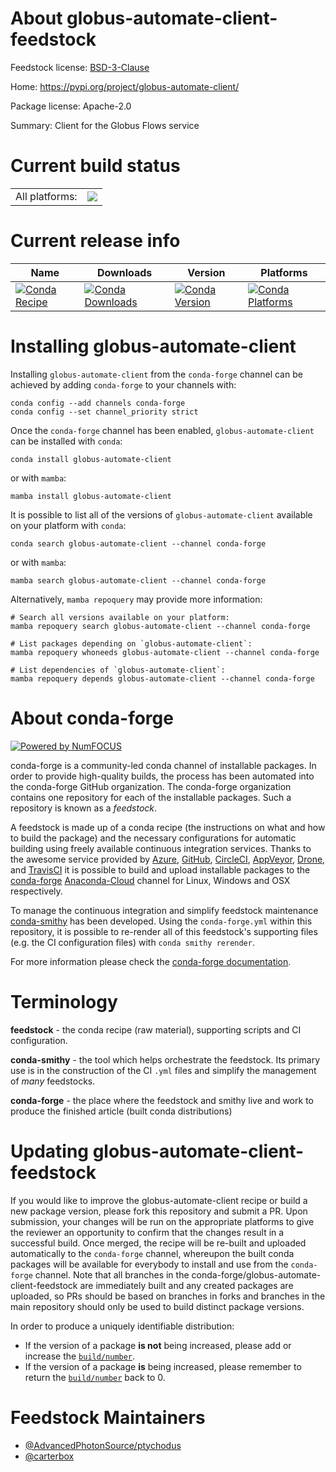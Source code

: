About globus-automate-client-feedstock
======================================

Feedstock license: [BSD-3-Clause](https://github.com/conda-forge/globus-automate-client-feedstock/blob/main/LICENSE.txt)

Home: https://pypi.org/project/globus-automate-client/

Package license: Apache-2.0

Summary: Client for the Globus Flows service

Current build status
====================


<table><tr><td>All platforms:</td>
    <td>
      <a href="https://dev.azure.com/conda-forge/feedstock-builds/_build/latest?definitionId=18194&branchName=main">
        <img src="https://dev.azure.com/conda-forge/feedstock-builds/_apis/build/status/globus-automate-client-feedstock?branchName=main">
      </a>
    </td>
  </tr>
</table>

Current release info
====================

| Name | Downloads | Version | Platforms |
| --- | --- | --- | --- |
| [![Conda Recipe](https://img.shields.io/badge/recipe-globus--automate--client-green.svg)](https://anaconda.org/conda-forge/globus-automate-client) | [![Conda Downloads](https://img.shields.io/conda/dn/conda-forge/globus-automate-client.svg)](https://anaconda.org/conda-forge/globus-automate-client) | [![Conda Version](https://img.shields.io/conda/vn/conda-forge/globus-automate-client.svg)](https://anaconda.org/conda-forge/globus-automate-client) | [![Conda Platforms](https://img.shields.io/conda/pn/conda-forge/globus-automate-client.svg)](https://anaconda.org/conda-forge/globus-automate-client) |

Installing globus-automate-client
=================================

Installing `globus-automate-client` from the `conda-forge` channel can be achieved by adding `conda-forge` to your channels with:

```
conda config --add channels conda-forge
conda config --set channel_priority strict
```

Once the `conda-forge` channel has been enabled, `globus-automate-client` can be installed with `conda`:

```
conda install globus-automate-client
```

or with `mamba`:

```
mamba install globus-automate-client
```

It is possible to list all of the versions of `globus-automate-client` available on your platform with `conda`:

```
conda search globus-automate-client --channel conda-forge
```

or with `mamba`:

```
mamba search globus-automate-client --channel conda-forge
```

Alternatively, `mamba repoquery` may provide more information:

```
# Search all versions available on your platform:
mamba repoquery search globus-automate-client --channel conda-forge

# List packages depending on `globus-automate-client`:
mamba repoquery whoneeds globus-automate-client --channel conda-forge

# List dependencies of `globus-automate-client`:
mamba repoquery depends globus-automate-client --channel conda-forge
```


About conda-forge
=================

[![Powered by
NumFOCUS](https://img.shields.io/badge/powered%20by-NumFOCUS-orange.svg?style=flat&colorA=E1523D&colorB=007D8A)](https://numfocus.org)

conda-forge is a community-led conda channel of installable packages.
In order to provide high-quality builds, the process has been automated into the
conda-forge GitHub organization. The conda-forge organization contains one repository
for each of the installable packages. Such a repository is known as a *feedstock*.

A feedstock is made up of a conda recipe (the instructions on what and how to build
the package) and the necessary configurations for automatic building using freely
available continuous integration services. Thanks to the awesome service provided by
[Azure](https://azure.microsoft.com/en-us/services/devops/), [GitHub](https://github.com/),
[CircleCI](https://circleci.com/), [AppVeyor](https://www.appveyor.com/),
[Drone](https://cloud.drone.io/welcome), and [TravisCI](https://travis-ci.com/)
it is possible to build and upload installable packages to the
[conda-forge](https://anaconda.org/conda-forge) [Anaconda-Cloud](https://anaconda.org/)
channel for Linux, Windows and OSX respectively.

To manage the continuous integration and simplify feedstock maintenance
[conda-smithy](https://github.com/conda-forge/conda-smithy) has been developed.
Using the ``conda-forge.yml`` within this repository, it is possible to re-render all of
this feedstock's supporting files (e.g. the CI configuration files) with ``conda smithy rerender``.

For more information please check the [conda-forge documentation](https://conda-forge.org/docs/).

Terminology
===========

**feedstock** - the conda recipe (raw material), supporting scripts and CI configuration.

**conda-smithy** - the tool which helps orchestrate the feedstock.
                   Its primary use is in the construction of the CI ``.yml`` files
                   and simplify the management of *many* feedstocks.

**conda-forge** - the place where the feedstock and smithy live and work to
                  produce the finished article (built conda distributions)


Updating globus-automate-client-feedstock
=========================================

If you would like to improve the globus-automate-client recipe or build a new
package version, please fork this repository and submit a PR. Upon submission,
your changes will be run on the appropriate platforms to give the reviewer an
opportunity to confirm that the changes result in a successful build. Once
merged, the recipe will be re-built and uploaded automatically to the
`conda-forge` channel, whereupon the built conda packages will be available for
everybody to install and use from the `conda-forge` channel.
Note that all branches in the conda-forge/globus-automate-client-feedstock are
immediately built and any created packages are uploaded, so PRs should be based
on branches in forks and branches in the main repository should only be used to
build distinct package versions.

In order to produce a uniquely identifiable distribution:
 * If the version of a package **is not** being increased, please add or increase
   the [``build/number``](https://docs.conda.io/projects/conda-build/en/latest/resources/define-metadata.html#build-number-and-string).
 * If the version of a package **is** being increased, please remember to return
   the [``build/number``](https://docs.conda.io/projects/conda-build/en/latest/resources/define-metadata.html#build-number-and-string)
   back to 0.

Feedstock Maintainers
=====================

* [@AdvancedPhotonSource/ptychodus](https://github.com/AdvancedPhotonSource/ptychodus/)
* [@carterbox](https://github.com/carterbox/)


